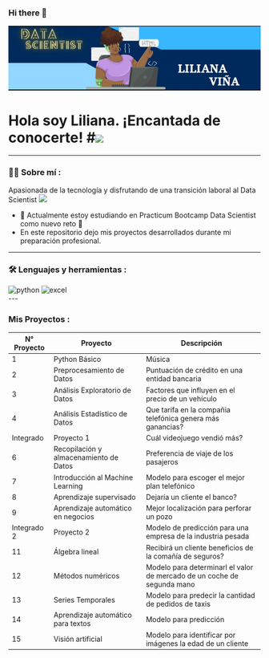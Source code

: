 ### Hi there 👋

<div id="header" align="center">
  <img src="https://github.com/lilianajv/Practico/blob/main/imagen%20github.jpg" width="800"/>

</div>

<h1>
  Hola soy Liliana. ¡Encantada de conocerte!
  #<img src="https://media.giphy.com/media/hvRJCLFzcasrR4ia7z/giphy.gif" width="30px"/>
</h1>

---
 <div id="header" align="left">

### :woman_technologist: Sobre mí :

Apasionada de la tecnología y disfrutando de una transición laboral al Data Scientist <img src="https://media.giphy.com/media/WUlplcMpOCEmTGBtBW/giphy.gif" width="30">
* :telescope: Actualmente estoy estudiando en Practicum Bootcamp Data Scientist como nuevo reto :muscle:
* En este repositorio dejo mis proyectos desarrollados durante mi preparación profesional.
---

### :hammer_and_wrench: Lenguajes y herramientas :
  
  <div id="header" align="left">
    <img src="https://img.shields.io/badge/Python-3776AB?style=for-the-badge&logo=python&logoColor=white" alt="python"/>
  </a>
    <img src="https://img.shields.io/badge/Microsoft_Excel-217346?style=for-the-badge&logo=microsoft-excel&logoColor=white" alt="excel"/>
  </a>
 
</div>
---

### Mis Proyectos :
<div id="header" align="left">
  
| N° Proyecto | Proyecto | Descripción |
| --- | --- | --- |
| 1 | Python Básico | Música |
| 2 | Preprocesamiento de Datos | Puntuación de crédito en una entidad bancaria |
| 3 | Análisis Exploratorio de Datos | Factores que influyen en el precio de un vehículo |
| 4 | Análisis Estadístico de Datos | Que tarifa en la compañia telefónica genera más ganancias? |
| Integrado | Proyecto 1 | Cuál videojuego vendió más? |
| 6 | Recopilación y almacenamiento de Datos | Preferencia de viaje de los pasajeros |
| 7 | Introducción al Machine Learning | Modelo para escoger el mejor plan telefónico |
| 8 | Aprendizaje supervisado | Dejaría un cliente el banco? |
| 9 | Aprendizaje automático en negocios | Mejor localización para perforar un pozo |
| Integrado 2 | Proyecto 2 | Modelo de predicción para una empresa de la industria pesada |
| 11 | Álgebra lineal | Recibirá un cliente beneficios de la comañía de seguros? |
| 12 | Métodos numéricos | Modelo para determinarl el valor de mercado de un coche de segunda mano |
| 13 | Series Temporales | Modelo para predecir la cantidad de pedidos de taxis |
| 14 | Aprendizaje automático para textos | Modelo para predicción |
| 15 | Visión artificial | Modelo para identificar por imágenes la edad de un cliente |
